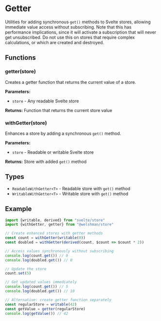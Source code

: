 # Getter

Utilities for adding synchronous `get()` methods to Svelte stores, allowing immediate value access without subscribing. Note that this has performance implications, since it will activate a subscription that will never get unsubscribed. Do not use this on stores that require complex calculations, or which are created and destroyed.

## Functions

### getter(store)

Creates a getter function that returns the current value of a store.

**Parameters:**
- `store` - Any readable Svelte store

**Returns:** Function that returns the current store value

### withGetter(store)

Enhances a store by adding a synchronous `get()` method.

**Parameters:**
- `store` - Readable or writable Svelte store

**Returns:** Store with added `get()` method

## Types

- `ReadableWithGetter<T>` - Readable store with `get()` method
- `WritableWithGetter<T>` - Writable store with `get()` method

## Example

```typescript
import {writable, derived} from "svelte/store"
import {withGetter, getter} from "@welshman/store"

// Create enhanced stores with getter methods
const count = withGetter(writable(0))
const doubled = withGetter(derived(count, $count => $count * 2))

// Access values synchronously without subscribing
console.log(count.get()) // 0
console.log(doubled.get()) // 0

// Update the store
count.set(5)

// Get updated values immediately
console.log(count.get()) // 5
console.log(doubled.get()) // 10

// Alternative: create getter function separately
const regularStore = writable(42)
const getValue = getter(regularStore)
console.log(getValue()) // 42
```

